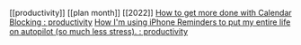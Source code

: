 [[productivity]]
[[plan month]]
[[2022]]
[How to get more done with Calendar Blocking : productivity](https://www.reddit.com/r/productivity/comments/blp2h8/how_to_get_more_done_with_calendar_blocking/)
[How I'm using iPhone Reminders to put my entire life on autopilot (so much less stress). : productivity](https://www.reddit.com/r/productivity/comments/981ofv/how_im_using_iphone_reminders_to_put_my_entire/)

